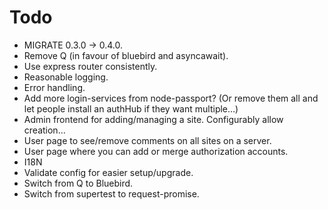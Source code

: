 Todo
====

* MIGRATE 0.3.0 → 0.4.0.
* Remove Q (in favour of bluebird and asyncawait).
* Use express router consistently.
* Reasonable logging.
* Error handling.
* Add more login-services from node-passport? (Or remove them all and let people install an authHub
  if they want multiple…)
* Admin frontend for adding/managing a site.  Configurably allow creation…
* User page to see/remove comments on all sites on a server.
* User page where you can add or merge authorization accounts.
* I18N
* Validate config for easier setup/upgrade.
* Switch from Q to Bluebird.
* Switch from supertest to request-promise.
